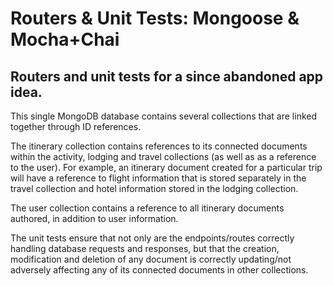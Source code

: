 # Routers & Unit Tests: Mongoose & Mocha+Chai

## Routers and unit tests for a since abandoned app idea.

This single MongoDB database contains several collections that are linked together through ID references.

The itinerary collection contains references to its connected documents within the activity, lodging and travel collections (as well as as a reference to the user). For example, an itinerary document created for a particular trip will have a reference to flight information that is stored separately in the travel collection and hotel information stored in the lodging collection.

The user collection contains a reference to all itinerary documents authored, in addition to user information.

The unit tests ensure that not only are the endpoints/routes correctly handling database requests and responses, but that the creation, modification and deletion of any document is correctly updating/not adversely affecting any of its connected documents in other collections.